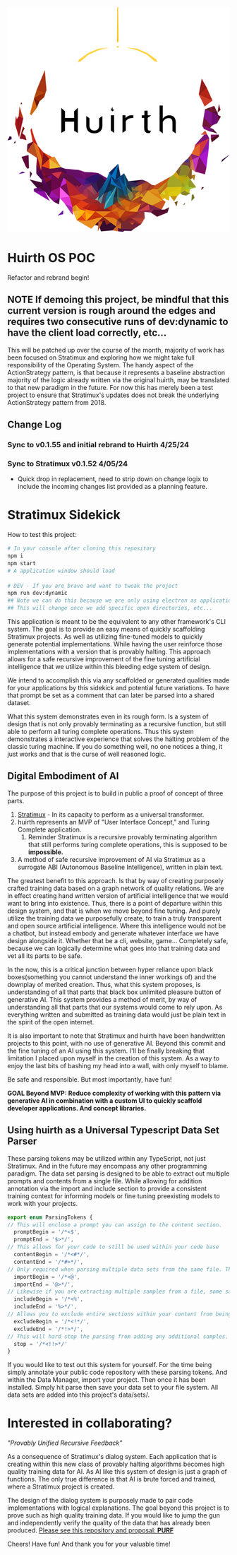 ![Huirth](https://github.com/Phuire-Research/huirth/blob/main/Huirth.png?raw=true)
# Huirth OS POC
Refactor and rebrand begin!
## **NOTE** If demoing this project, be mindful that this current version is rough around the edges and requires two consecutive runs of dev:dynamic to have the client load correctly, etc...
This will be patched up over the course of the month, majority of work has been focused on Stratimux and exploring how we might take full responsibility of the Operating System. The handy aspect of the ActionStrategy pattern, is that because it represents a baseline abstraction majority of the logic already written via the original huirth, may be translated to that new paradigm in the future. For now this has merely been a test project to ensure that Stratimux's updates does not break the underlying ActionStrategy pattern from 2018.
## Change Log
### Sync to v0.1.55 and initial rebrand to Huirth 4/25/24 
### Sync to Stratimux v0.1.52 4/05/24
* Quick drop in replacement, need to strip down on change logix to include the incoming changes list provided as a planning feature.
# Stratimux Sidekick
How to test this project:
```bash
# In your console after cloning this repository
npm i
npm start
# A application window should load

# DEV - If you are brave and want to tweak the project
npm run dev:dynamic
## Note we can do this because we are only using electron as application bundler
## This will change once we add specific open directories, etc...
```
This application is meant to be the equivalent to any other framework's CLI system. The goal is to provide an easy means of quickly scaffolding Stratimux projects. As well as utilizing fine-tuned models to quickly generate potential implementations. While having the user reinforce those implementations with a version that is provably halting. This approach allows for a safe recursive improvement of the fine tuning artificial intelligence that we utilize within this bleeding edge system of design.

We intend to accomplish this via any scaffolded or generated qualities made for your applications by this sidekick and potential future variations. To have that prompt be set as a comment that can later be parsed into a shared dataset.

What this system demonstrates even in its rough form. Is a system of design that is not only provably terminating as a recursive function, but still able to perform all turing complete operations. Thus this system demonstrates a interactive experience that solves the halting problem of the classic turing machine. If you do something well, no one notices a thing, it just works and that is the curse of well reasoned logic.

## Digital Embodiment of AI
The purpose of this project is to build in public a proof of concept of three parts. 
1. [Stratimux](https://github.com/Phuire-Research/Stratimux/) - In its capacity to perform as a universal transformer.
2. huirth represents an MVP of "User Interface Concept," and Turing Complete application.
   1. Reminder Stratimux is a recursive provably terminating algorithm that still performs turing complete operations, this is supposed to be **impossible.**
3. A method of safe recursive improvement of AI via Stratimux as a surrogate ABI (Autonomous Baseline Intelligence), written in plain text.

The greatest benefit to this approach. Is that by way of creating purposely crafted training data based on a graph network of quality relations. We are in effect creating hand written version of artificial intelligence that we would want to bring into existence. Thus, there is a point of departure within this design system, and that is when we move beyond fine tuning. And purely utilize the training data we purposefully create, to train a truly transparent and open source artificial intelligence. Where this intelligence would not be a chatbot, but instead embody and generate whatever interface we have design alongside it. Whether that be a cli, website, game... Completely safe, because we can logically determine what goes into that training data and vet all its parts to be safe. 

In the now, this is a critical junction between hyper reliance upon black boxes(something you cannot understand the inner workings of) and the downplay of merited creation. Thus, what this system proposes, is understanding of all that parts that black box unlimited pleasure button of generative AI. This system provides a method of merit, by way of understanding all that parts that our systems would come to rely upon. As everything written and submitted as training data would just be plain text in the spirit of the open internet.

It is also important to note that Stratimux and huirth have been handwritten projects to this point, with no use of generative AI. Beyond this commit and the fine tuning of an AI using this system. I'll be finally breaking that limitation I placed upon myself in the creation of this system. As a way to enjoy the last bits of bashing my head into a wall, with only myself to blame.

Be safe and responsible. But most importantly, have fun!

**GOAL Beyond MVP: Reduce complexity of working with this pattern via generative AI in combination with a custom UI to quickly scaffold developer applications. And concept libraries.**

## Using huirth as a Universal Typescript Data Set Parser
These parsing tokens may be utilized within any TypeScript, not just Stratimux. And in the future may encompass any other programming paradigm. The data set parsing is designed to be able to extract out multiple prompts and contents from a single file. While allowing for addition annotation via the import and include section to provide a consistent training context for informing models or fine tuning preexisting models to work with your projects.
```typescript
export enum ParsingTokens {
// This will enclose a prompt you can assign to the content section.
  promptBegin = '/*<$',
  promptEnd = '$>*/',
// This allows for your code to still be used within your code base
  contentBegin = '/*<#*/',
  contentEnd = '/*#>*/',
// Only required when parsing multiple data sets from the same file. This allows you to group imports and content together without effecting code.
  importBegin = '/*<@',
  importEnd = '@>*/',
// Likewise if you are extracting multiple samples from a file, some samples may depend on each other, like a type or helper function being used across the file. This allows you to place that code into a commented section that will be grouped with the parsed sample.
  includeBegin = '/*<%',
  includeEnd = '%>*/',
// Allows you to exclude entire sections within your content from being added as a data set sample. While still operating within code.
  excludeBegin = '/*<!*/',
  excludeEnd = '/*!>*/',
// This will hard stop the parsing from adding any additional samples.
  stop = '/*<!!>*/'
}
```
If you would like to test out this system for yourself. For the time being simply annotate your public code repository with these parsing tokens. And within the Data Manager, import your project. Then once it has been installed. Simply hit parse then save your data set to your file system. All data sets are added into this project's data/sets/.

# Interested in collaborating?
*"Provably Unified Recursive Feedback"*

As a consequence of Stratimux's dialog system. Each application that is creating within this new class of provably halting algorithms becomes high quality training data for AI. As AI like this system of design is just a graph of functions. The only true difference is that AI is brute forced and trained, where a Stratimux project is created.

The design of the dialog system is purposely made to pair code implementations with logical explanations. The goal beyond this project is to prove such as high quality training data. If you would like to jump the gun and independently verify the quality of the data that has already been produced. [Please see this repository and proposal: **PURF**](https://github.com/Phuire-Research/PURF)

Cheers! Have fun! And thank you for your valuable time!
